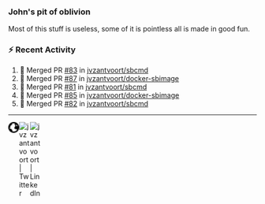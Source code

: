 ### John's pit of oblivion

Most of this stuff is useless, some of it is pointless all is made in good fun.

### :zap: Recent Activity

<!--START_SECTION:activity-->
1. 🎉 Merged PR [#83](https://github.com/jvzantvoort/sbcmd/pull/83) in [jvzantvoort/sbcmd](https://github.com/jvzantvoort/sbcmd)
2. 🎉 Merged PR [#87](https://github.com/jvzantvoort/docker-sbimage/pull/87) in [jvzantvoort/docker-sbimage](https://github.com/jvzantvoort/docker-sbimage)
3. 🎉 Merged PR [#81](https://github.com/jvzantvoort/sbcmd/pull/81) in [jvzantvoort/sbcmd](https://github.com/jvzantvoort/sbcmd)
4. 🎉 Merged PR [#85](https://github.com/jvzantvoort/docker-sbimage/pull/85) in [jvzantvoort/docker-sbimage](https://github.com/jvzantvoort/docker-sbimage)
5. 🎉 Merged PR [#82](https://github.com/jvzantvoort/sbcmd/pull/82) in [jvzantvoort/sbcmd](https://github.com/jvzantvoort/sbcmd)
<!--END_SECTION:activity-->

---

[<img align="left" alt="jvzantvoort.org" width="22px" src="https://raw.githubusercontent.com/iconic/open-iconic/master/svg/globe.svg" />][website]
[<img align="left" alt="jvzantvoort | Twitter" width="22px" src="https://cdn.jsdelivr.net/npm/simple-icons@v3/icons/twitter.svg" />][twitter]
[<img align="left" alt="jvzantvoort | LinkedIn" width="22px" src="https://cdn.jsdelivr.net/npm/simple-icons@v3/icons/linkedin.svg" />][linkedin]


[website]: https://vanzantvoort.org/
[twitter]: https://twitter.com/jvanzantvoort
[linkedin]: https://www.linkedin.com/in/johnvanzantvoort/
